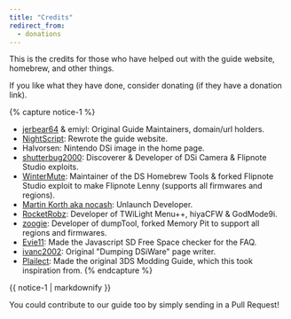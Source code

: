 ```yaml
---
title: "Credits"
redirect_from:
  - donations
---
```


This is the credits for those who have helped out with the guide website, homebrew, and other things.

If you like what they have done, consider donating (if they have a donation link).

{% capture notice-1 %}
- [jerbear64](https://www.paypal.me/jerbear64) & emiyl: Original Guide Maintainers, domain/url holders.
- [NightScript](https://www.paypal.me/maorninja): Rewrote the guide website.
- Halvorsen: Nintendo DSi image in the home page.
- [shutterbug2000](https://paypal.me/projectkaeru): Discoverer & Developer of DSi Camera & Flipnote Studio exploits.
- [WinterMute](https://devkitpro.org/support-devkitpro): Maintainer of the DS Homebrew Tools & forked Flipnote Studio exploit to make Flipnote Lenny (supports all firmwares and regions).
- [Martin Korth aka nocash](https://www.patreon.com/martin_korth): Unlaunch Developer.
- [RocketRobz](https://github.com/RocketRobz): Developer of TWiLight Menu++, hiyaCFW & GodMode9i.
- [zoogie](https://github.com/zoogie): Developer of dumpTool, forked Memory Pit to support all regions and firmwares.
- [Evie11](https://github.com/Epicpkmn11): Made the Javascript SD Free Space checker for the FAQ.
- [ivanc2002](https://www.reddit.com/user/ivanc2002/): Original "Dumping DSiWare" page writer.
- [Plailect](https://github.com/Plailect): Made the original 3DS Modding Guide, which this took inspiration from.
{% endcapture %}

<div class="notice">{{ notice-1 | markdownify }}</div>

You could contribute to our guide too by simply sending in a Pull Request!
